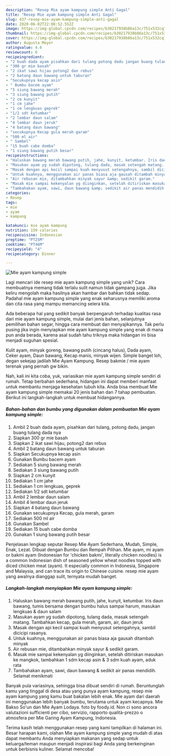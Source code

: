 ```yaml
---
description: "Resep Mie ayam kampung simple Anti Gagal"
title: "Resep Mie ayam kampung simple Anti Gagal"
slug: 437-resep-mie-ayam-kampung-simple-anti-gagal
date: 2020-06-02T22:08:52.552Z
image: https://img-global.cpcdn.com/recipes/b30217938b86a13c/751x532cq70/mie-ayam-kampung-simple-foto-resep-utama.jpg
thumbnail: https://img-global.cpcdn.com/recipes/b30217938b86a13c/751x532cq70/mie-ayam-kampung-simple-foto-resep-utama.jpg
cover: https://img-global.cpcdn.com/recipes/b30217938b86a13c/751x532cq70/mie-ayam-kampung-simple-foto-resep-utama.jpg
author: Augusta Meyer
ratingvalue: 4.6
reviewcount: 6
recipeingredient:
- "2 buah dada ayam pisahkan dari tulang potong dadu jangan buang tulang dada nya"
- "300 gr mie basah"
- "2 ikat sawi hijau potong2 dan rebus"
- "2 batang daun bawang untuk taburan"
- "Secukupnya kecap asin"
- " Bumbu bacem ayam"
- "5 siung bawang merah"
- "3 siung bawang putih"
- "2 cm kunyit"
- "1 cm jahe"
- "1 cm lengkuas geprek"
- "1/2 sdt ketumbar"
- "2 lembar daun salam"
- "4 lembar daun jeruk"
- "4 batang daun bawang"
- "secukupnya Kecap gula merah garam"
- "500 ml air"
- " Sambel"
- "15 buah cabe domba"
- "1 siung bawang putih besar"
recipeinstructions:
- "Haluskan bawang merah bawang putih, jahe, kunyit, ketumbar. Iris daun bawang, tumis bersama dengan bumbu halus sampai harum, masukan lengkuas &amp; daun salam"
- "Masukan ayam yg sudah dipotong, tulang dada, masak setengah matang. Tambahkan kecap, gula merah, garam, air, daun jeruk"
- "Masak dengan api kecil sampai kuah menyusut setengahnya, sambil dicicipi rasanya."
- "Untuk kuahnya, menggunakan air panas biasa aja gausah ditambah minyak"
- "Air rebusan mie, ditambahkan minyak sayur &amp; sedikit garam."
- "Masak mie sampai kekenyalan yg diinginkan, setelah ditiriskan masukan ke mangkok, tambahkan 1 sdm kecap asin &amp; 3 sdm kuah ayam, aduk rata"
- "Tambahakan ayam, sawi, daun bawang &amp; sedikit air panas mendidih. Selamat menikmati"
categories:
- Resep
tags:
- mie
- ayam
- kampung

katakunci: mie ayam kampung 
nutrition: 159 calories
recipecuisine: Indonesian
preptime: "PT25M"
cooktime: "PT46M"
recipeyield: "4"
recipecategory: Dinner

---
```



![Mie ayam kampung simple](https://img-global.cpcdn.com/recipes/b30217938b86a13c/751x532cq70/mie-ayam-kampung-simple-foto-resep-utama.jpg)

Lagi mencari ide resep mie ayam kampung simple yang unik? Cara membuatnya memang tidak terlalu sulit namun tidak gampang juga. Jika keliru mengolah maka hasilnya akan hambar dan bahkan tidak sedap. Padahal mie ayam kampung simple yang enak seharusnya memiliki aroma dan cita rasa yang mampu memancing selera kita.

Ada beberapa hal yang sedikit banyak berpengaruh terhadap kualitas rasa dari mie ayam kampung simple, mulai dari jenis bahan, selanjutnya pemilihan bahan segar, hingga cara membuat dan menyajikannya. Tak perlu pusing jika ingin menyiapkan mie ayam kampung simple yang enak di mana pun anda berada, karena asal sudah tahu triknya maka hidangan ini bisa menjadi suguhan spesial.

Kulit ayam, minyak goreng, bawang putih (cincang halus), Dada ayam, Ceker ayam, Daun bawang, Kecap manis, minyak wijen. Simple banget loh, degan sekejap jadilah Mie Ayam Kampung. Resep bakmie / mie ayam terenak yang pernah gw bikin.


Nah, kali ini kita coba, yuk, variasikan mie ayam kampung simple sendiri di rumah. Tetap berbahan sederhana, hidangan ini dapat memberi manfaat untuk membantu menjaga kesehatan tubuh kita. Anda bisa membuat Mie ayam kampung simple memakai 20 jenis bahan dan 7 tahap pembuatan. Berikut ini langkah-langkah untuk membuat hidangannya.

<!--inarticleads1-->

##### Bahan-bahan dan bumbu yang digunakan dalam pembuatan Mie ayam kampung simple:

1. Ambil 2 buah dada ayam, pisahkan dari tulang, potong dadu, jangan buang tulang dada nya
1. Siapkan 300 gr mie basah
1. Siapkan 2 ikat sawi hijau, potong2 dan rebus
1. Ambil 2 batang daun bawang untuk taburan
1. Siapkan Secukupnya kecap asin
1. Gunakan  Bumbu bacem ayam
1. Sediakan 5 siung bawang merah
1. Sediakan 3 siung bawang putih
1. Siapkan 2 cm kunyit
1. Sediakan 1 cm jahe
1. Sediakan 1 cm lengkuas, geprek
1. Sediakan 1/2 sdt ketumbar
1. Ambil 2 lembar daun salam
1. Ambil 4 lembar daun jeruk
1. Siapkan 4 batang daun bawang
1. Gunakan secukupnya Kecap, gula merah, garam
1. Sediakan 500 ml air
1. Gunakan  Sambel
1. Sediakan 15 buah cabe domba
1. Gunakan 1 siung bawang putih besar


Penjelasan lengkap seputar Resep Mie Ayam Sederhana, Mudah, Simple, Enak, Lezat. Dibuat dengan Bumbu dan Rempah Pilihan. Mie ayam, mi ayam or bakmi ayam (Indonesian for &#39;chicken bakmi&#39;, literally chicken noodles) is a common Indonesian dish of seasoned yellow wheat noodles topped with diced chicken meat (ayam). It especially common in Indonesia, Singapore and Malaysia, and can trace its origin to Chinese cuisine. resep mie ayam yang awalnya dianggap sulit, ternyata mudah banget. 

<!--inarticleads2-->

##### Langkah-langkah menyiapkan Mie ayam kampung simple:

1. Haluskan bawang merah bawang putih, jahe, kunyit, ketumbar. Iris daun bawang, tumis bersama dengan bumbu halus sampai harum, masukan lengkuas &amp; daun salam
1. Masukan ayam yg sudah dipotong, tulang dada, masak setengah matang. Tambahkan kecap, gula merah, garam, air, daun jeruk
1. Masak dengan api kecil sampai kuah menyusut setengahnya, sambil dicicipi rasanya.
1. Untuk kuahnya, menggunakan air panas biasa aja gausah ditambah minyak
1. Air rebusan mie, ditambahkan minyak sayur &amp; sedikit garam.
1. Masak mie sampai kekenyalan yg diinginkan, setelah ditiriskan masukan ke mangkok, tambahkan 1 sdm kecap asin &amp; 3 sdm kuah ayam, aduk rata
1. Tambahakan ayam, sawi, daun bawang &amp; sedikit air panas mendidih. Selamat menikmati


Banyak pula variasinya, sehingga bisa dibuat sendiri di rumah. Beruntunglah kamu yang tinggal di desa atau yang punya ayam kampung, resep mie ayam kampung yang kamu buat bakalan lebih enak. Mie ayam dari daerah ini menggunakan lebih banyak bumbu, terutama untuk ayam kecapnya. Mie Bakso So&#39;un dan Mie Ayam Lodaya. foto by foody.id. Non ci sono ancora valutazioni sufficienti per cibo, servizio, rapporto qualità-prezzo o atmosfera per Mie Garing Ayam Kampung, Indonesia. 

Terima kasih telah menggunakan resep yang kami tampilkan di halaman ini. Besar harapan kami, olahan Mie ayam kampung simple yang mudah di atas dapat membantu Anda menyiapkan makanan yang sedap untuk keluarga/teman maupun menjadi inspirasi bagi Anda yang berkeinginan untuk berbisnis kuliner. Selamat mencoba!
